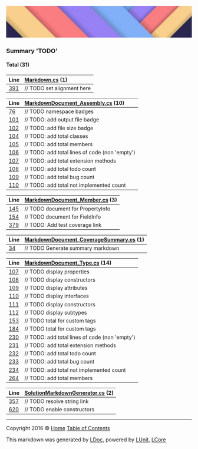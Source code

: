 ![](LDoc/Content/LDoc-banner-small.png "")

### Summary 'TODO'

#### Total (31)

Line | [Markdown.cs](LDoc/Markdown/Generators/Markdown.cs) (1)
:---  | :--- 
[391](LDoc/Markdown/Generators/Markdown.cs#L391) |                                     // TODO set alignment here


Line | [MarkdownDocument_Assembly.cs](LDoc/Markdown/Generators/MarkdownDocument_Assembly.cs) (10)
:---  | :--- 
[76](LDoc/Markdown/Generators/MarkdownDocument_Assembly.cs#L76) |                     // TODO namespace badges
[101](LDoc/Markdown/Generators/MarkdownDocument_Assembly.cs#L101) |             // TODO: add output file badge
[102](LDoc/Markdown/Generators/MarkdownDocument_Assembly.cs#L102) |             // TODO: add file size badge
[104](LDoc/Markdown/Generators/MarkdownDocument_Assembly.cs#L104) |             // TODO: add total classes
[105](LDoc/Markdown/Generators/MarkdownDocument_Assembly.cs#L105) |             // TODO: add total members
[106](LDoc/Markdown/Generators/MarkdownDocument_Assembly.cs#L106) |             // TODO: add total lines of code (non 'empty')
[107](LDoc/Markdown/Generators/MarkdownDocument_Assembly.cs#L107) |             // TODO: add total extension methods
[108](LDoc/Markdown/Generators/MarkdownDocument_Assembly.cs#L108) |             // TODO: add total todo count
[109](LDoc/Markdown/Generators/MarkdownDocument_Assembly.cs#L109) |             // TODO: add total bug count
[110](LDoc/Markdown/Generators/MarkdownDocument_Assembly.cs#L110) |             // TODO: add total not implemented count


Line | [MarkdownDocument_Member.cs](LDoc/Markdown/Generators/MarkdownDocument_Member.cs) (3)
:---  | :--- 
[145](LDoc/Markdown/Generators/MarkdownDocument_Member.cs#L145) |                 // TODO document for PropertyInfo
[154](LDoc/Markdown/Generators/MarkdownDocument_Member.cs#L154) |                 // TODO document for FieldInfo
[379](LDoc/Markdown/Generators/MarkdownDocument_Member.cs#L379) |                 // TODO: Add test coverage link


Line | [MarkdownDocument_CoverageSummary.cs](LDoc/Markdown/Generators/MarkdownDocument_CoverageSummary.cs) (1)
:---  | :--- 
[34](LDoc/Markdown/Generators/MarkdownDocument_CoverageSummary.cs#L34) |             // TODO Generate summary markdown


Line | [MarkdownDocument_Type.cs](LDoc/Markdown/Generators/MarkdownDocument_Type.cs) (14)
:---  | :--- 
[107](LDoc/Markdown/Generators/MarkdownDocument_Type.cs#L107) |             // TODO display properties 
[108](LDoc/Markdown/Generators/MarkdownDocument_Type.cs#L108) |             // TODO display constructors 
[109](LDoc/Markdown/Generators/MarkdownDocument_Type.cs#L109) |             // TODO display attributes
[110](LDoc/Markdown/Generators/MarkdownDocument_Type.cs#L110) |             // TODO display interfaces 
[111](LDoc/Markdown/Generators/MarkdownDocument_Type.cs#L111) |             // TODO display constructors
[112](LDoc/Markdown/Generators/MarkdownDocument_Type.cs#L112) |             // TODO display subtypes
[153](LDoc/Markdown/Generators/MarkdownDocument_Type.cs#L153) |                             // TODO total for custom tags
[184](LDoc/Markdown/Generators/MarkdownDocument_Type.cs#L184) |                         // TODO total for custom tags
[230](LDoc/Markdown/Generators/MarkdownDocument_Type.cs#L230) |                 // TODO: add total lines of code (non 'empty')
[231](LDoc/Markdown/Generators/MarkdownDocument_Type.cs#L231) |                 // TODO: add total extension methods
[232](LDoc/Markdown/Generators/MarkdownDocument_Type.cs#L232) |                 // TODO: add total todo count
[233](LDoc/Markdown/Generators/MarkdownDocument_Type.cs#L233) |                 // TODO: add total bug count
[234](LDoc/Markdown/Generators/MarkdownDocument_Type.cs#L234) |                 // TODO: add total not implemented count
[264](LDoc/Markdown/Generators/MarkdownDocument_Type.cs#L264) |             // TODO: add total members


Line | [SolutionMarkdownGenerator.cs](LDoc/Markdown/Generators/SolutionMarkdownGenerator.cs) (2)
:---  | :--- 
[357](LDoc/Markdown/Generators/SolutionMarkdownGenerator.cs#L357) |             // TODO resolve string link
[620](LDoc/Markdown/Generators/SolutionMarkdownGenerator.cs#L620) |             // TODO enable constructors




---

Copyright 2016 &copy; [Home](README.md) [Table of Contents](TableOfContents.md)

This markdown was generated by [LDoc](https://github.com/CodeSingularity/LDoc), powered by [LUnit](https://github.com/CodeSingularity/LUnit), [LCore](https://github.com/CodeSingularity/LCore)
